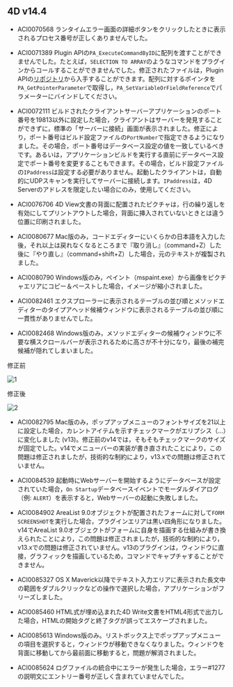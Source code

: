 4D v14.4
---
* ACI0070568 ランタイムエラー画面の詳細ボタンをクリックしたときに表示されるプロセス番号が正しくありませんでした。

* ACI0071389 Plugin APIの```PA_ExecuteCommandByID```に配列を渡すことができませんでした。たとえば，```SELECTION TO ARRAY```のようなコマンドをプラグインからコールすることができませんでした。修正されたファイルは，Plugin APIの[リポジトリ](http://sources.4d.com/trac/4d_4dpluginapi/changeset/31)から入手することができます。配列に対するポインタを```PA_GetPointerParameter```で取得し，```PA_SetVariableOrFieldReference```でパラメーターにバインドしてください。

* ACI0072111 ビルドされたクライアントサーバーアプリケーションのポート番号を19813以外に設定した場合，クライアントはサーバーを発見することができずに，標準の「サーバーに接続」画面が表示されました。修正により，ポート番号はビルド設定ファイルの```PortNumber```で指定できるようになりました。その場合，ポート番号はデータベース設定の値を一致しているべきです。あるいは，アプリケーションビルドを実行する直前にデータベース設定でポート番号を変更することもできます。その場合，ビルド設定ファイルの```IPaddress```は設定する必要がありません。起動したクライアントは，自動的にUDPスキャンを実行してサーバーに接続します。```IPaddress```は，4D Serverのアドレスを限定したい場合にのみ，使用してください。

* ACI0076706 4D View文書の背面に配置されたピクチャは，行の繰り返しを有効にしてプリントアウトした場合，背面に挿入されていないときとは違う位置に印刷されました。

* ACI0080677 Mac版のみ，コードエディターにいくらかの日本語を入力した後，それ以上は戻れなくなるところまで『取り消し』（command+Z）した後に『やり直し』（command+shift+Z）した場合，元のテキストが複製されました。

* ACI0080790 Windows版のみ，ペイント（mspaint.exe）から画像をピクチャエリアにコピー＆ペーストした場合，イメージが縮小されました。

* ACI0082461 エクスプローラーに表示されるテーブルの並び順とメソッドエディターのタイプアヘッド候補ウィンドウに表示されるテーブルの並び順に一貫性がありませんでした。

* ACI0082468 Windows版のみ，メソッドエディターの候補ウィンドウに不要な横スクロールバーが表示されるために高さが不十分になり，最後の補完候補が隠れてしまいました。

修正前

![1](https://cloud.githubusercontent.com/assets/10509075/6392573/67c3aca6-be05-11e4-8fec-a6ef5450e990.png)

修正後

![2](https://cloud.githubusercontent.com/assets/10509075/6392575/6aeaef3e-be05-11e4-80b9-e80bf59b3028.png)

* ACI0082795 Mac版のみ，ポップアップメニューのフォントサイズを21以上に設定した場合，カレントアイテムを示すチェックマークがエリプシス（...）に変化しました (v13)。修正前のv14では，そもそもチェックマークのサイズが固定でした。v14でメニューバーの実装が書き直されたことにより，この問題は修正されましたが，技術的な制約により，v13.xでの問題は修正されていません。

* ACI0084539 起動時にWebサーバーを開始するようにデータベースが設定されていた場合，```On Startup```データベースイベントでモーダルダイアログ（例: ```ALERT```）を表示すると，Webサーバーの起動に失敗しました。

* ACI0084902 AreaList 9.0オブジェクトが配置されたフォームに対して```FORM SCREENSHOT```を実行した場合，プラグインエリアは黒い四角形になりました。v14でAreaList 9.0オブジェクトがフォームに自身を描画する仕組みが書き換えられたことにより，この問題は修正されましたが，技術的な制約により，v13.xでの問題は修正されていません。v13のプラグインは，ウィンドウに直接，グラフィックを描画しているため，コマンドでキャプチャすることができません。

* ACI0085327 OS X Maverick以降でテキスト入力エリアに表示された長文中の範囲をダブルクリックなどの操作で選択した場合，アプリケーションがフリーズしました。

* ACI0085460 HTML式が埋め込まれた4D Write文書をHTML4形式で出力した場合，HTMLの開始タグと終了タグが誤ってエスケープされました。

* ACI0085613 Windows版のみ。リストボックス上でポップアップメニューの項目を選択すると，ウィンドウが移動できなくなりました。ウィンドウを背面に移動してから最前面に移動すると，問題が解消されました。

* ACI0085624 ログファイルの統合中にエラーが発生した場合，エラー#1277の説明文にエントリー番号が正しく含まれていませんでした。
